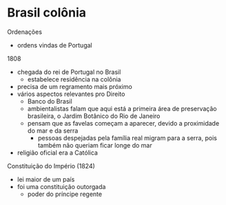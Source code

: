 # Brasil colônia
Ordenações
- ordens vindas de Portugal

1808
- chegada do rei de Portugal no Brasil
  - estabelece residência na colônia
- precisa de um regramento mais próximo
- vários aspectos relevantes pro Direito
  - Banco do Brasil
  - ambientalistas falam que aqui está a primeira área de preservação brasileira, o Jardim Botânico do Rio de Janeiro
  - pensam que as favelas começam a aparecer, devido a proximidade do mar e da serra
    - pessoas despejadas pela família real migram para a serra, pois também não queriam ficar longe do mar
- religião oficial era a Católica

Constituição do Império (1824)
- lei maior de um país
- foi uma constituição outorgada
  - poder do príncipe regente
